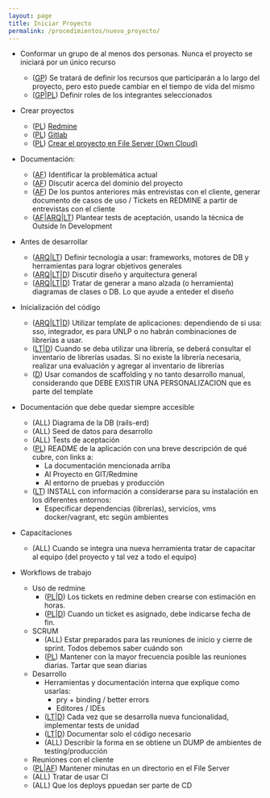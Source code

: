 ```yaml
---
layout: page
title: Iniciar Proyecto
permalink: /procedimientos/nuevo_proyecto/
---
```


* Conformar un grupo de al menos dos personas. Nunca el proyecto se iniciará por un único recurso
  * ([GP][]) Se tratará de definir los recursos que participarán a lo largo del proyecto, pero esto puede cambiar en el tiempo de vida del mismo
  * ([GP][]\|[PL][]) Definir roles de los integrantes seleccionados
* Crear proyectos
  * ([PL][]) [Redmine][]
  * ([PL][]) [Gitlab][]
  * ([PL][]) [Crear el proyecto en File Server (Own Cloud)][OwnCloud]
* Documentación:
  * ([AF][]) Identificar la problemática actual
  * ([AF][]) Discutir acerca del dominio del proyecto
  * ([AF][]) De los puntos anteriores más entrevistas con el cliente, generar documento de casos de uso / Tickets en REDMINE a partir de entrevistas con el cliente
  * ([AF][]\|[ARQ][]\|[LT][]) Plantear tests de aceptación, usando la técnica de Outside In Development
* Antes de desarrollar
  * ([ARQ][]\|[LT][]) Definir tecnología a usar: frameworks, motores de DB y herramientas para lograr objetivos generales
  * ([ARQ][]\|[LT][]\|[D][]) Discutir diseño y arquitectura general
  * ([ARQ][]\|[LT][]\|[D][]) Tratar de generar a mano alzada (o herramienta) diagramas de clases o DB. Lo que ayude a enteder el diseño
* Inicialización del código
  * ([ARQ][]\|[LT][]\|[D][]) Utilizar template de aplicaciones: dependiendo de si usa: sso, integrador, es para UNLP o no habrán combinaciones de librerías a usar.
  * ([LT][]\|[D][]) Cuando se deba utilizar una librería, se deberá consultar el inventario de librerías usadas. Si no existe la librería necesaria, realizar una evaluación y agregar al inventario de librerías
  * ([D][]) Usar comandos de scaffolding y no tanto desarrollo manual, considerando que DEBE EXISTIR UNA PERSONALIZACION que es parte del template

* Documentación que debe quedar siempre accesible
  * (ALL) Diagrama de la DB (rails-erd)
  * (ALL) Seed de datos para desarrollo
  * (ALL) Tests de aceptación
  * ([PL][]) README de la aplicación con una breve descripción de qué cubre, con links a:
    * La documentación mencionada arriba
    * Al Proyecto en GIT/Redmine
    * Al entorno de pruebas y producción
  * ([LT][]) INSTALL con información a considerarse para su instalación en los diferentes entornos:
    * Especificar dependencias (librerías), servicios, vms docker/vagrant, etc según ambientes

* Capacitaciones
  * (ALL) Cuando se integra una nueva herramienta tratar de capacitar al equipo (del proyecto y tal vez a todo el equipo)

* Workflows de trabajo
  * Uso de redmine
    * ([PL][]\|[D][]) Los tickets en redmine deben crearse con estimación en horas.
    * ([PL][]\|[D][]) Cuando un ticket es asignado, debe indicarse fecha de fin.
  * SCRUM
    * (ALL) Estar preparados para las reuniones de inicio y cierre de sprint. Todos debemos saber cuándo son
    * ([PL][]) Mantener con la mayor frecuencia posible las reuniones diarias. Tartar que sean diarias
  * Desarrollo
    * Herramientas y documentación interna que explique como usarlas:
       * pry + binding / better errors
       * Editores / IDEs
    * ([LT][]\|[D][]) Cada vez que se desarrolla nueva funcionalidad, implementar tests de unidad
    * ([LT][]\|[D][]) Documentar solo el código necesario
    * (ALL) Describir la forma en se obtiene un DUMP de ambientes de testing/producción
  * Reuniones con el cliente
  * ([PL][]\|[AF][]) Mantener minutas en un directorio en el File Server
  * (ALL) Tratar de usar CI
  * (ALL) Que los deploys ppuedan ser parte de CD

[Redmine]: https://proyectos.cespi.unlp.edu.ar
[GitLab]: https://git.cespi.unlp.edu.ar
[OwnCloud]: https://sudoc.cespi.unlp.edu.ar/
[GP]: /procedimientos/gerente_de_proyecto/
[PL]: /procedimientos/lider_de_proyecto/
[AF]: /procedimientos/analista_funcional/
[ARQ]: /procedimientos/arquitecto/
[LT]: /procedimientos/lider_tecnico/
[D]: /procedimientos/desarrollador/
